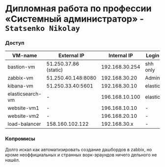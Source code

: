 # Дипломная работа по профессии «Системный администратор» - `Statsenko Nikolay`

### Доступ

| VM-name | External IP|Internal IP| Login | Password |
|----------|----------|----------|----------|----------|
| bastion-vm   | 51.250.37.86 (static)|192.168.30.254|shh only    |ssh only     |
| zabbix-vm    | 51.250.40.148:8080    | 192.168.30.20|Admin    | zabbix    |
| kibana-vm    | 51.250.33.40:5601    | 192.168.30.10|elastic   | mypassword    |
|elasticsearch-vm|-|196.168.10.100|elastic|mypassword
|website-vm1|-|196.168.10.10|-|-|
|website-vm2|-|196.168.20.10|-|-|
| load-balancer    | 158.160.102.122    | 192.168.30.x |-   |-     |
### Копромисы

Долго искал как автоматизировать создание дашбордов в zabbix, но кроме неоффициальных и странных ворк-эраундов ничего дельного не нашёл.